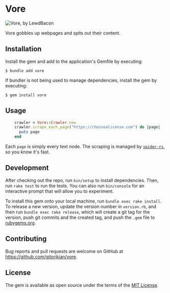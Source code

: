 # Vore

![Vore, by LewdBacon](https://github.com/user-attachments/assets/0923cc84-4cca-4d95-8a0e-4dad650525d2)

Vore gobbles up webpages and spits out their content.

## Installation


Install the gem and add to the application's Gemfile by executing:

    $ bundle add vore

If bundler is not being used to manage dependencies, install the gem by executing:

    $ gem install vore

## Usage

```ruby
    crawler = Vore::Crawler.new
    crawler.scrape_each_page("https://choosealicense.com") do |page|
      puts page
    end
```

Each `page` is simply every text node. The scraping is managed by [`spider-rs`](https://github.com/spider-rs/spider), so you know it's fast.

## Development

After checking out the repo, run `bin/setup` to install dependencies. Then, run `rake test` to run the tests. You can also run `bin/console` for an interactive prompt that will allow you to experiment.

To install this gem onto your local machine, run `bundle exec rake install`. To release a new version, update the version number in `version.rb`, and then run `bundle exec rake release`, which will create a git tag for the version, push git commits and the created tag, and push the `.gem` file to [rubygems.org](https://rubygems.org).

## Contributing

Bug reports and pull requests are welcome on GitHub at https://github.com/gjtorikian/vore.

## License

The gem is available as open source under the terms of the [MIT License](https://opensource.org/licenses/MIT).
